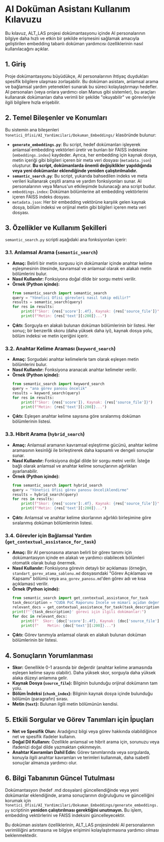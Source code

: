 # AI Doküman Asistanı Kullanım Kılavuzu

Bu kılavuz, ALT_LAS projesi dokümantasyonu içinde AI personalarının bilgiye daha hızlı ve etkin bir şekilde erişmesini sağlamak amacıyla geliştirilen embedding tabanlı doküman yardımcısı özelliklerinin nasıl kullanılacağını açıklar.

## 1. Giriş

Proje dokümantasyonu büyüdükçe, AI personalarının ihtiyaç duydukları spesifik bilgilere ulaşması zorlaşabilir. Bu doküman asistanı, anlamsal arama ve bağlamsal yardım yetenekleri sunarak bu süreci kolaylaştırmayı hedefler. AI personaları (veya onlara yardımcı olan Manus gibi sistemler), bu araçları kullanarak dokümanları daha verimli bir şekilde "okuyabilir" ve görevleriyle ilgili bilgilere hızla erişebilir.

## 2. Temel Bileşenler ve Konumları

Bu sistemin ana bileşenleri `Yonetici_Ofisi/AI_Yardimcilari/Dokuman_Embeddings/` klasöründe bulunur:

*   **`generate_embeddings.py`**: Bu script, hedef dokümanları işleyerek anlamsal embedding vektörleri üretir ve bunları bir FAISS indeksine (`embeddings.index`) kaydeder. Ayrıca, her embedding için kaynak dosya, metin içeriği gibi bilgileri içeren bir meta veri dosyası (`metadata.json`) oluşturur. **Bu script, dokümanlarda önemli değişiklikler yapıldığında veya yeni dokümanlar eklendiğinde yeniden çalıştırılmalıdır.**
*   **`semantic_search.py`**: Bu script, yukarıda bahsedilen indeks ve meta verileri kullanarak çeşitli arama ve yardım fonksiyonları sunar. AI personalarının veya Manus'un etkileşimde bulunacağı ana script budur.
*   `embeddings.index`: Doküman bölümlerine ait embedding vektörlerini içeren FAISS indeks dosyası.
*   `metadata.json`: Her bir embedding vektörüne karşılık gelen kaynak dosya, bölüm indeksi ve orijinal metin gibi bilgileri içeren meta veri dosyası.

## 3. Özellikler ve Kullanım Şekilleri

`semantic_search.py` scripti aşağıdaki ana fonksiyonları içerir:

### 3.1. Anlamsal Arama (`semantic_search`)

*   **Amaç:** Belirli bir metin sorgusu için dokümanlar içinde anahtar kelime eşleşmesinin ötesinde, kavramsal ve anlamsal olarak en alakalı metin bölümlerini bulur.
*   **Nasıl Kullanılır:** Fonksiyona doğal dilde bir sorgu metni verilir.
*   **Örnek (Python içinde):**
    ```python
    from semantic_search import semantic_search
    query = "Yönetici Ofisi görevleri nasıl takip edilir?"
    results = semantic_search(query)
    for res in results:
        print(f"Skor: {res['score']:.4f}, Kaynak: {res['source_file']}")
        print(f"Metin: {res['text'][:200]}...")
    ```
*   **Çıktı:** Sorguyla en alakalı bulunan doküman bölümlerinin bir listesi. Her sonuç; bir benzerlik skoru (daha yüksek daha iyi), kaynak dosya yolu, bölüm indeksi ve metin içeriğini içerir.

### 3.2. Anahtar Kelime Araması (`keyword_search`)

*   **Amaç:** Sorgudaki anahtar kelimelerle tam olarak eşleşen metin bölümlerini bulur.
*   **Nasıl Kullanılır:** Fonksiyona aranacak anahtar kelimeler verilir.
*   **Örnek (Python içinde):**
    ```python
    from semantic_search import keyword_search
    query = "ana görev panosu öncelik"
    results = keyword_search(query)
    for res in results:
        print(f"Skor: {res['score']}, Kaynak: {res['source_file']}")
        print(f"Metin: {res['text'][:200]}...")
    ```
*   **Çıktı:** Eşleşen anahtar kelime sayısına göre sıralanmış doküman bölümlerinin listesi.

### 3.3. Hibrit Arama (`hybrid_search`)

*   **Amaç:** Anlamsal aramanın kavramsal eşleştirme gücünü, anahtar kelime aramasının kesinliği ile birleştirerek daha kapsamlı ve dengeli sonuçlar sunar.
*   **Nasıl Kullanılır:** Fonksiyona doğal dilde bir sorgu metni verilir. İsteğe bağlı olarak anlamsal ve anahtar kelime sonuçlarının ağırlıkları ayarlanabilir.
*   **Örnek (Python içinde):**
    ```python
    from semantic_search import hybrid_search
    query = "Yönetici Ofisi görev panosu önceliklendirme"
    results = hybrid_search(query)
    for res in results:
        print(f"Skor: {res['score']:.4f}, Kaynak: {res['source_file']}")
        print(f"Metin: {res['text'][:200]}...")
    ```
*   **Çıktı:** Anlamsal ve anahtar kelime skorlarının ağırlıklı birleşimine göre sıralanmış doküman bölümlerinin listesi.

### 3.4. Görevler için Bağlamsal Yardım (`get_contextual_assistance_for_task`)

*   **Amaç:** Bir AI personasına atanan belirli bir görev tanımı için dokümantasyon içinde en alakalı ve yardımcı olabilecek bölümleri otomatik olarak bulup önermek.
*   **Nasıl Kullanılır:** Fonksiyona görevin detaylı bir açıklaması (örneğin, `standart_gorev_atama_sablonu.md` dosyasındaki "Görev Açıklaması ve Kapsamı" bölümü veya `ana_gorev_panosu.md`'den görev adı ve kısa açıklaması) verilir.
*   **Örnek (Python içinde):**
    ```python
    from semantic_search import get_contextual_assistance_for_task
    task_description = "CUDA PoC Raporunu İncele ve mimari açıdan değerlendir."
    relevant_docs = get_contextual_assistance_for_task(task_description)
    print(f"'{task_description}' görevi için ilgili dokümanlar:")
    for doc in relevant_docs:
        print(f"  Skor: {doc['score']:.4f}, Kaynak: {doc['source_file']}")
        print(f"    Metin: {doc['text'][:200]}...")
    ```
*   **Çıktı:** Görev tanımıyla anlamsal olarak en alakalı bulunan doküman bölümlerinin bir listesi.

## 4. Sonuçların Yorumlanması

*   **Skor:** Genellikle 0-1 arasında bir değerdir (anahtar kelime aramasında eşleşen kelime sayısı olabilir). Daha yüksek skor, sorguyla daha yüksek alaka düzeyi anlamına gelir.
*   **Kaynak Dosya (`source_file`):** Bilginin bulunduğu orijinal dokümanın tam yolu.
*   **Bölüm İndeksi (`chunk_index`):** Bilginin kaynak dosya içinde bulunduğu bölümün (paragrafın) sırası.
*   **Metin (`text`):** Bulunan ilgili metin bölümünün kendisi.

## 5. Etkili Sorgular ve Görev Tanımları için İpuçları

*   **Net ve Spesifik Olun:** Aradığınız bilgi veya görev hakkında olabildiğince net ve spesifik ifadeler kullanın.
*   **Doğal Dil Kullanın:** Özellikle anlamsal ve hibrit arama için, sorunuzu veya ifadenizi doğal dilde yazmaktan çekinmeyin.
*   **Anahtar Kavramları Dahil Edin:** Görev tanımlarında veya sorgularda, konuyla ilgili anahtar kavramları ve terimleri kullanmak, daha isabetli sonuçlar almanıza yardımcı olur.

## 6. Bilgi Tabanının Güncel Tutulması

Dokümantasyon (hedef .md dosyaları) güncellendiğinde veya yeni dokümanlar eklendiğinde, arama sonuçlarının doğruluğunu ve güncelliğini korumak için `Yonetici_Ofisi/AI_Yardimcilari/Dokuman_Embeddings/generate_embeddings.py` scriptinin **yeniden çalıştırılması gerektiğini unutmayın.** Bu işlem, embedding vektörlerini ve FAISS indeksini güncelleyecektir.

Bu doküman asistanı özelliklerinin, ALT_LAS projesindeki AI personalarının verimliliğini artırmasına ve bilgiye erişimini kolaylaştırmasına yardımcı olması beklenmektedir.

